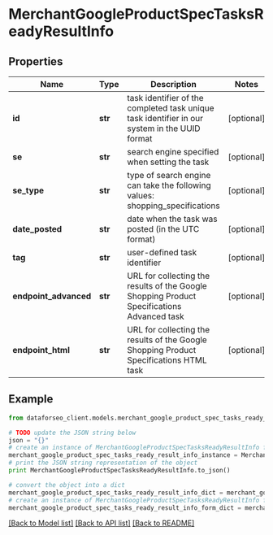 # MerchantGoogleProductSpecTasksReadyResultInfo


## Properties

Name | Type | Description | Notes
------------ | ------------- | ------------- | -------------
**id** | **str** | task identifier of the completed task unique task identifier in our system in the UUID format | [optional] 
**se** | **str** | search engine specified when setting the task | [optional] 
**se_type** | **str** | type of search engine can take the following values: shopping_specifications | [optional] 
**date_posted** | **str** | date when the task was posted (in the UTC format) | [optional] 
**tag** | **str** | user-defined task identifier | [optional] 
**endpoint_advanced** | **str** | URL for collecting the results of the Google Shopping Product Specifications Advanced task | [optional] 
**endpoint_html** | **str** | URL for collecting the results of the Google Shopping Product Specifications HTML task | [optional] 

## Example

```python
from dataforseo_client.models.merchant_google_product_spec_tasks_ready_result_info import MerchantGoogleProductSpecTasksReadyResultInfo

# TODO update the JSON string below
json = "{}"
# create an instance of MerchantGoogleProductSpecTasksReadyResultInfo from a JSON string
merchant_google_product_spec_tasks_ready_result_info_instance = MerchantGoogleProductSpecTasksReadyResultInfo.from_json(json)
# print the JSON string representation of the object
print MerchantGoogleProductSpecTasksReadyResultInfo.to_json()

# convert the object into a dict
merchant_google_product_spec_tasks_ready_result_info_dict = merchant_google_product_spec_tasks_ready_result_info_instance.to_dict()
# create an instance of MerchantGoogleProductSpecTasksReadyResultInfo from a dict
merchant_google_product_spec_tasks_ready_result_info_form_dict = merchant_google_product_spec_tasks_ready_result_info.from_dict(merchant_google_product_spec_tasks_ready_result_info_dict)
```
[[Back to Model list]](../README.md#documentation-for-models) [[Back to API list]](../README.md#documentation-for-api-endpoints) [[Back to README]](../README.md)


